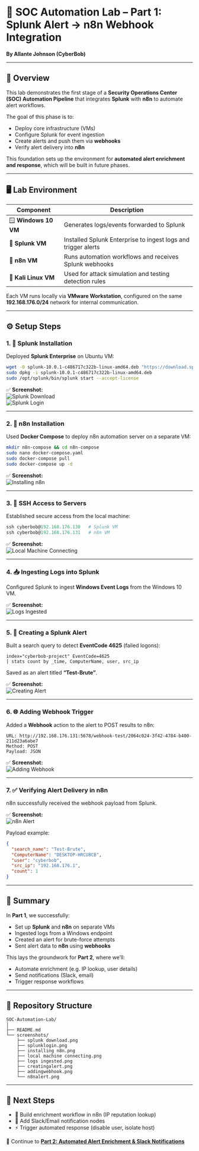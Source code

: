 # 🧠 SOC Automation Lab – Part 1: Splunk Alert → n8n Webhook Integration
**By Allante Johnson (CyberBob)**

---

## 🧭 Overview
This lab demonstrates the first stage of a **Security Operations Center (SOC) Automation Pipeline** that integrates **Splunk** with **n8n** to automate alert workflows.  

The goal of this phase is to:
- Deploy core infrastructure (VMs)
- Configure Splunk for event ingestion
- Create alerts and push them via **webhooks**
- Verify alert delivery into **n8n**

This foundation sets up the environment for **automated alert enrichment and response**, which will be built in future phases.

---

## 🖥️ Lab Environment
| Component | Description |
|-----------|--------------|
| 🪟 **Windows 10 VM** | Generates logs/events forwarded to Splunk |
| 💽 **Splunk VM** | Installed Splunk Enterprise to ingest logs and trigger alerts |
| 🧠 **n8n VM** | Runs automation workflows and receives Splunk webhooks |
| 🧰 **Kali Linux VM** | Used for attack simulation and testing detection rules |

Each VM runs locally via **VMware Workstation**, configured on the same **192.168.176.0/24** network for internal communication.

---

## ⚙️ Setup Steps

### 1. 🔧 Splunk Installation
Deployed **Splunk Enterprise** on Ubuntu VM:
```bash
wget -O splunk-10.0.1-c486717c322b-linux-amd64.deb "https://download.splunk.com/products/splunk/releases/10.0.1/linux/splunk-10.0.1-c486717c322b-linux-amd64.deb"
sudo dpkg -i splunk-10.0.1-c486717c322b-linux-amd64.deb
sudo /opt/splunk/bin/splunk start --accept-license
```

✅ **Screenshot:**  
![Splunk Download](./screenshots/splunk%20download.png)  
![Splunk Login](./screenshots/splunklogin.png)

---

### 2. 🧠 n8n Installation
Used **Docker Compose** to deploy n8n automation server on a separate VM:
```bash
mkdir n8n-compose && cd n8n-compose
sudo nano docker-compose.yaml
sudo docker-compose pull
sudo docker-compose up -d
```

✅ **Screenshot:**  
![Installing n8n](./screenshots/installing%20n8n.png)

---

### 3. 🔗 SSH Access to Servers
Established secure access from the local machine:
```powershell
ssh cyberbob@192.168.176.130   # Splunk VM
ssh cyberbob@192.168.176.131   # n8n VM
```

✅ **Screenshot:**  
![Local Machine Connecting](./screenshots/local%20machine%20connecting.png)

---

### 4. 📥 Ingesting Logs into Splunk
Configured Splunk to ingest **Windows Event Logs** from the Windows 10 VM.

✅ **Screenshot:**  
![Logs Ingested](./screenshots/logs%20ingested.png)

---

### 5. 🚨 Creating a Splunk Alert
Built a search query to detect **EventCode 4625** (failed logons):
```spl
index="cyberbob-project" EventCode=4625 
| stats count by _time, ComputerName, user, src_ip
```
Saved as an alert titled **“Test-Brute”**.

✅ **Screenshot:**  
![Creating Alert](./screenshots/creatingalert.png)

---

### 6. 🌐 Adding Webhook Trigger
Added a **Webhook** action to the alert to POST results to n8n:

```text
URL: http://192.168.176.131:5678/webhook-test/2064c024-3f42-4784-b400-211d23a6abe7
Method: POST
Payload: JSON
```

✅ **Screenshot:**  
![Adding Webhook](./screenshots/addingwebhook.png)

---

### 7. ✅ Verifying Alert Delivery in n8n
n8n successfully received the webhook payload from Splunk.

✅ **Screenshot:**  
![n8n Alert](./screenshots/n8nalert.png)

Payload example:
```json
{
  "search_name": "Test-Brute",
  "ComputerName": "DESKTOP-HRCU8CB",
  "user": "cyberbob",
  "src_ip": "192.168.176.1",
  "count": 1
}
```

---

## 🧩 Summary
In **Part 1**, we successfully:
- Set up **Splunk** and **n8n** on separate VMs  
- Ingested logs from a Windows endpoint  
- Created an alert for brute-force attempts  
- Sent alert data to **n8n** using **webhooks**  

This lays the groundwork for **Part 2**, where we’ll:
- Automate enrichment (e.g. IP lookup, user details)
- Send notifications (Slack, email)
- Trigger response workflows

---

## 📂 Repository Structure
```
SOC-Automation-Lab/
│
├── README.md
└── screenshots/
    ├── splunk download.png
    ├── splunklogin.png
    ├── installing n8n.png
    ├── local machine connecting.png
    ├── logs ingested.png
    ├── creatingalert.png
    ├── addingwebhook.png
    └── n8nalert.png
```

---

## 🚀 Next Steps
- 🧠 Build enrichment workflow in n8n (IP reputation lookup)
- 📣 Add Slack/Email notification nodes
- ⚡ Trigger automated response (disable user, isolate host)

🔗 Continue to **[Part 2: Automated Alert Enrichment & Slack Notifications](https://github.com/CyberAllante/SOC-Automation-Lab-2)**
